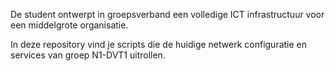 De student ontwerpt in groepsverband een volledige ICT infrastructuur voor een middelgrote organisatie.

In deze repository vind je scripts die de huidige netwerk configuratie en services van groep N1-DVT1 uitrollen.
